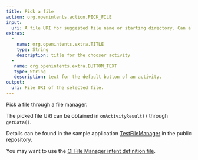 ```yaml
---
title: Pick a file
action: org.openintents.action.PICK_FILE
input:
  uri: A file URI for suggested file name or starting directory. Can also be left empty.
extras:
  -
    name: org.openintents.extra.TITLE
    type: String
    description: title for the chooser activity
  -
   name: org.openintents.extra.BUTTON_TEXT
   type: String
   description: text for the default button of an activity.
output:
  uri: File URI of the selected file.
---
```

Pick a file through a file manager.

The picked file URI can be obtained in `onActivityResult()` through `getData()`.

Details can be found in the sample application [TestFileManager](https://github.com/openintents/filemanager/tree/master/FileManagerDemo) in the public repository.

You may want to use the [OI File Manager intent definition file](https://github.com/openintents/filemanager/blob/master/FileManagerDemo/src/org/openintents/intents/FileManagerIntents.java).
